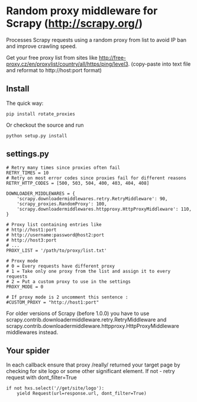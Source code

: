 Random proxy middleware for Scrapy (http://scrapy.org/)
=======================================================

Processes Scrapy requests using a random proxy from list to avoid IP ban and
improve crawling speed.

Get your free proxy list from sites like http://free-proxy.cz/en/proxylist/country/all/https/ping/level3. (copy-paste into text file
and reformat to http://host:port format)

Install
--------

The quick way:

    pip install rotate_proxies

Or checkout the source and run

    python setup.py install


settings.py
-----------

    # Retry many times since proxies often fail
    RETRY_TIMES = 10
    # Retry on most error codes since proxies fail for different reasons
    RETRY_HTTP_CODES = [500, 503, 504, 400, 403, 404, 408]

    DOWNLOADER_MIDDLEWARES = {
        'scrapy.downloadermiddlewares.retry.RetryMiddleware': 90,
        'scrapy_proxies.RandomProxy': 100,
        'scrapy.downloadermiddlewares.httpproxy.HttpProxyMiddleware': 110,
    }

    # Proxy list containing entries like
    # http://host1:port
    # http://username:password@host2:port
    # http://host3:port
    # ...
    PROXY_LIST = '/path/to/proxy/list.txt'
    
    # Proxy mode
    # 0 = Every requests have different proxy
    # 1 = Take only one proxy from the list and assign it to every requests
    # 2 = Put a custom proxy to use in the settings
    PROXY_MODE = 0
    
    # If proxy mode is 2 uncomment this sentence :
    #CUSTOM_PROXY = "http://host1:port"


For older versions of Scrapy (before 1.0.0) you have to use
scrapy.contrib.downloadermiddleware.retry.RetryMiddleware and
scrapy.contrib.downloadermiddleware.httpproxy.HttpProxyMiddleware
middlewares instead.


Your spider
-----------

In each callback ensure that proxy /really/ returned your target page by
checking for site logo or some other significant element.
If not - retry request with dont_filter=True

    if not hxs.select('//get/site/logo'):
        yield Request(url=response.url, dont_filter=True)
